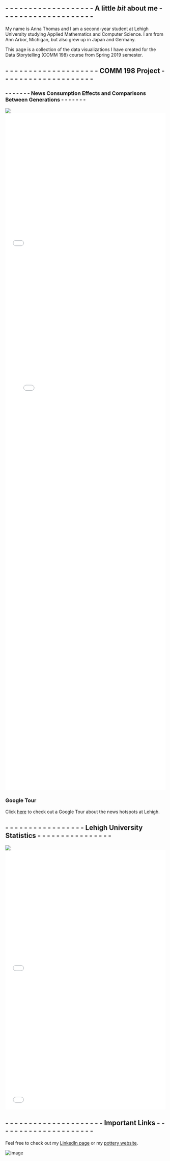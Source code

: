 ## - - - - - - - - - - - - - - - - - - - A little _bit_ about me - - - - - - - - - - - - - - - - - - - -

My name is Anna Thomas and I am a second-year student at Lehigh University studying Applied Mathematics and Computer Science.
I am from Ann Arbor, Michigan, but also grew up in Japan and Germany. 

This page is a collection of the data visualizations I have created for the Data Storytelling (COMM 198) course from Spring 2019 semester.


## - - - - - - - - - - - - - - - - - - - - COMM 198 Project - - - - - - - - - - - - - - - - - - - -
### - - - - - - - News Consumption Effects and Comparisons Between Generations - - - - - - -

<div class='tableauPlaceholder' id='viz1555877371091' style='position: relative'><noscript><a href='#'><img alt=' ' src='https:&#47;&#47;public.tableau.com&#47;static&#47;images&#47;Wo&#47;Workbook210419&#47;Dashboard1&#47;1_rss.png' style='border: none' /></a></noscript><object class='tableauViz'  style='display:none;'><param name='host_url' value='https%3A%2F%2Fpublic.tableau.com%2F' /> <param name='embed_code_version' value='3' /> <param name='site_root' value='' /><param name='name' value='Workbook210419&#47;Dashboard1' /><param name='tabs' value='no' /><param name='toolbar' value='yes' /><param name='static_image' value='https:&#47;&#47;public.tableau.com&#47;static&#47;images&#47;Wo&#47;Workbook210419&#47;Dashboard1&#47;1.png' /> <param name='animate_transition' value='yes' /><param name='display_static_image' value='yes' /><param name='display_spinner' value='yes' /><param name='display_overlay' value='yes' /><param name='display_count' value='yes' /></object></div> <script type='text/javascript'> var divElement = document.getElementById('viz1555877371091'); var vizElement = divElement.getElementsByTagName('object')[0]; if ( divElement.offsetWidth > 800 ) { vizElement.style.width='1000px';vizElement.style.height='827px';} else if ( divElement.offsetWidth > 500 ) { vizElement.style.width='1000px';vizElement.style.height='827px';} else { vizElement.style.width='100%';vizElement.style.height='727px';} var scriptElement = document.createElement('script'); scriptElement.src = 'https://public.tableau.com/javascripts/api/viz_v1.js'; vizElement.parentNode.insertBefore(scriptElement, vizElement); </script>

<iframe title="Chart: News Source Distribution (2017 Pew Research Center Science and News Survey)" aria-describedby="This pie chart shows the distribution of which sources are used to access news in the US." id="datawrapper-chart-kxggv" src="//datawrapper.dwcdn.net/kxggv/1/" scrolling="no" frameborder="0" style="width: 0; min-width: 100% !important;" height="438"></iframe><script type="text/javascript">!function(){"use strict";window.addEventListener("message",function(a){if(void 0!==a.data["datawrapper-height"])for(var t in a.data["datawrapper-height"]){var e=document.getElementById("datawrapper-chart-"+t);e&&(e.style.height=a.data["datawrapper-height"][t]+"px")}})}();</script>

<iframe title="Chart: College and University News Websites&amp;nbsp;" aria-describedby="This bar chart visualizes each of the top 50 college and university news webpages and their respective estimated time spent on the site per visitor." id="datawrapper-chart-detDo" src="//datawrapper.dwcdn.net/detDo/2/" scrolling="no" frameborder="0" style="width: 0; min-width: 100% !important;" height="1685"></iframe><script type="text/javascript">!function(){"use strict";window.addEventListener("message",function(a){if(void 0!==a.data["datawrapper-height"])for(var t in a.data["datawrapper-height"]){var e=document.getElementById("datawrapper-chart-"+t);e&&(e.style.height=a.data["datawrapper-height"][t]+"px")}})}();</script>

### Google Tour
Click [here](https://poly.google.com/view/aoWJA9-dgsL) to check out a Google Tour about the news hotspots at Lehigh.


## - - - - - - - - - - - - - - - - - Lehigh University Statistics - - - - - - - - - - - - - - - -

<div class='tableauPlaceholder' id='viz1555422768191' style='position: relative'><noscript><a href='#'><img alt=' ' src='https:&#47;&#47;public.tableau.com&#47;static&#47;images&#47;JZ&#47;JZN2FJ96X&#47;1_rss.png' style='border: none' /></a></noscript><object class='tableauViz' style='display:none;'><param name='host_url' value='https%3A%2F%2Fpublic.tableau.com%2F' /> <param name='embed_code_version' value='3' /> <param name='path' value='shared&#47;JZN2FJ96X' /> <param name='toolbar' value='yes' /><param name='static_image' value='https:&#47;&#47;public.tableau.com&#47;static&#47;images&#47;JZ&#47;JZN2FJ96X&#47;1.png' /> <param name='animate_transition' value='yes' /><param name='display_static_image' value='yes' /><param name='display_spinner' value='yes' /><param name='display_overlay' value='yes' /><param name='display_count' value='yes' /><param name='filter' value='publish=yes' /></object></div> <script type='text/javascript'> var divElement = document.getElementById('viz1555422768191'); var vizElement = divElement.getElementsByTagName('object')[0];                    if ( divElement.offsetWidth > 800 ) { vizElement.style.width='100%';vizElement.style.height=(divElement.offsetWidth*0.75)+'px';} else if ( divElement.offsetWidth > 500 ) { vizElement.style.width='100%';vizElement.style.height=(divElement.offsetWidth*0.75)+'px';} else { vizElement.style.width='100%';vizElement.style.height='727px';}  var scriptElement = document.createElement('script');                    scriptElement.src = 'https://public.tableau.com/javascripts/api/viz_v1.js';                    vizElement.parentNode.insertBefore(scriptElement, vizElement); </script>


<iframe title="Chart: Tuition &amp;amp; Average Room/Board at Lehigh University" aria-describedby="This area chart shows the Tuition costs (USD) and Average cost of Room/Board (USD) between 2000 and 2017. " id="datawrapper-chart-7oRnR" src="//datawrapper.dwcdn.net/7oRnR/1/" scrolling="no" frameborder="0" style="width: 0; min-width: 100% !important;" height="400"></iframe><script type="text/javascript">!function(){"use strict";window.addEventListener("message",function(a){if(void 0!==a.data["datawrapper-height"])for(var t in a.data["datawrapper-height"]){var e=document.getElementById("datawrapper-chart-"+t);e&&(e.style.height=a.data["datawrapper-height"][t]+"px")}})}();</script>


<iframe title="Chart: 2017 Lehigh University Undergraduate Enrollment" aria-describedby="This pie chart shows the percentages of undergraduate enrollment in the six colleges of Lehigh University in 2017." id="datawrapper-chart-SpQMC" src="//datawrapper.dwcdn.net/SpQMC/2/" scrolling="no" frameborder="0" style="width: 0; min-width: 100% !important;" height="413"></iframe><script type="text/javascript">!function(){"use strict";window.addEventListener("message",function(a){if(void 0!==a.data["datawrapper-height"])for(var t in a.data["datawrapper-height"]){var e=document.getElementById("datawrapper-chart-"+t);e&&(e.style.height=a.data["datawrapper-height"][t]+"px")}})}();</script>


## - - - - - - - - - - - - - - - - - - - - - Important Links - - - - - - - - - - - - - - - - - - - - -

Feel free to check out my [LinkedIn page](https://www.linkedin.com/in/anna-thomas-391390166) or my [pottery website](https://claymakesmyday.weebly.com).

![image](https://github.com/AnnaKThomas/AnnaKThomas.github.io/blob/master/180529-4755.jpg?raw=true)

